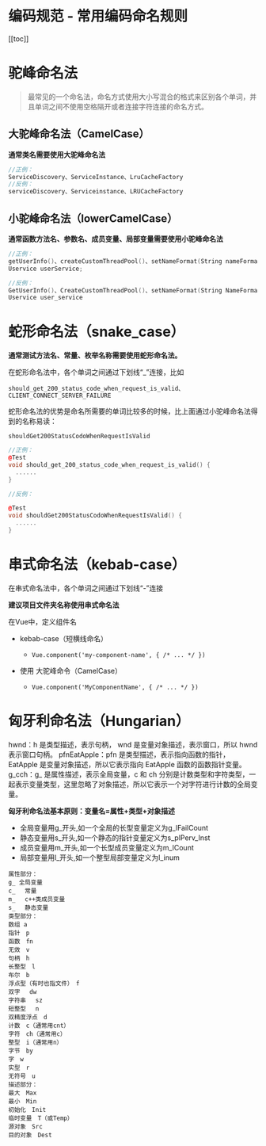 # 编码规范 - 常用编码命名规则


[[toc]]

# 驼峰命名法

> 最常见的一个命名法，命名方式使用大小写混合的格式来区别各个单词，并且单词之间不使用空格隔开或者连接字符连接的命名方式。

## 大驼峰命名法（CamelCase）

**通常类名需要使用大驼峰命名法**

```cpp
//正例：
ServiceDiscovery、ServiceInstance、LruCacheFactory
//反例：
serviceDiscovery、Serviceinstance、LRUCacheFactory
```

## 小驼峰命名法（lowerCamelCase）

**通常函数方法名、参数名、成员变量、局部变量需要使用小驼峰命名法**

```cpp
//正例：
getUserInfo()、createCustomThreadPool()、setNameFormat(String nameFormat)
Uservice userService;

//反例：
GetUserInfo()、CreateCustomThreadPool()、setNameFormat(String NameFormat)
Uservice user_service
```

# 蛇形命名法（snake_case）

**通常测试方法名、常量、枚举名称需要使用蛇形命名法。**

在蛇形命名法中，各个单词之间通过下划线“_”连接，比如

`should_get_200_status_code_when_request_is_valid、CLIENT_CONNECT_SERVER_FAILURE`

蛇形命名法的优势是命名所需要的单词比较多的时候，比上面通过小驼峰命名法得到的名称易读：

`shouldGet200StatusCodoWhenRequestIsValid`

```cpp
//正例：
@Test
void should_get_200_status_code_when_request_is_valid() {
  ......
}

//反例：

@Test
void shouldGet200StatusCodoWhenRequestIsValid() {
  ......
}
```

# 串式命名法（kebab-case）

在串式命名法中，各个单词之间通过下划线“-”连接

**建议项目文件夹名称使用串式命名法**

在Vue中，定义组件名

* kebab-case（短横线命名）
  * `Vue.component('my-component-name', { /* ... */ })`

* 使用 大驼峰命令（CamelCase）
  * `Vue.component('MyComponentName', { /* ... */ })`

# 匈牙利命名法（Hungarian）

hwnd：h 是类型描述，表示句柄， wnd 是变量对象描述，表示窗口，所以 hwnd 表示窗口句柄。
pfnEatApple：pfn 是类型描述，表示指向函数的指针， EatApple 是变量对象描述，所以它表示指向 EatApple 函数的函数指针变量。
g_cch：g_ 是属性描述，表示全局变量，c 和 ch 分别是计数类型和字符类型，一起表示变量类型，这里忽略了对象描述，所以它表示一个对字符进行计数的全局变量。

**匈牙利命名法基本原则：变量名=属性+类型+对象描述**

* 全局变量用g_开头,如一个全局的长型变量定义为g_lFailCount
* 静态变量用s_开头,如一个静态的指针变量定义为s_plPerv_Inst
* 成员变量用m_开头,如一个长型成员变量定义为m_lCount
* 局部变量用l_开头,如一个整型局部变量定义为l_inum

```
属性部分：
g_ 全局变量
c_ 　常量
m_ 　c++类成员变量
s_ 　静态变量
类型部分：
数组 a
指针　p
函数　fn
无效　v
句柄　h
长整型　l
布尔　b
浮点型（有时也指文件）　f
双字 　dw
字符串　 sz
短整型　 n
双精度浮点　d
计数　c（通常用cnt）
字符　ch（通常用c）
整型　i（通常用n）
字节　by
字　w
实型　r
无符号　u
描述部分：
最大　Max
最小　Min
初始化　Init
临时变量　T（或Temp）
源对象　Src
目的对象　Dest
```
